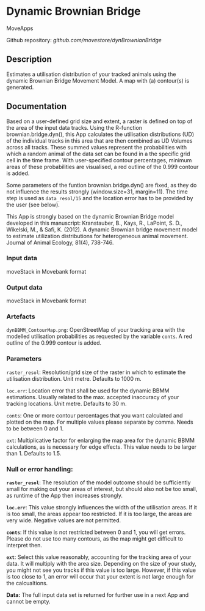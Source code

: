 # Dynamic Brownian Bridge
MoveApps

Github repository: *github.com/movestore/dynBrownianBridge*

## Description
Estimates a utilisation distribution of your tracked animals using the dynamic Brownian Bridge Movement Model. A map with (a) contour(s) is generated.

## Documentation
Based on a user-defined grid size and extent, a raster is defined on top of the area of the input data tracks. Using the R-function brownian.bridge.dyn(), this App calculates the utilisation distributions (UD) of the individual tracks in this area that are then combined as UD Volumes across all tracks. These summed values represent the probabilities with which a random animal of the data set can be found in a the specific grid cell in the time frame. With user-specified contour percentages, minimum areas of these probabilities are visualised, a red outline of the 0.999 contour is added.

Some parameters of the funtion brownian.bridge.dyn() are fixed, as they do not influence the results strongly (window.size=31, margin=11). The time step is used as `data_resol/15` and the location error has to be provided by the user (see below).

This App is strongly based on the dynamic Brownian Bridge model developed in this manuscript: Kranstauber, B., Kays, R., LaPoint, S. D., Wikelski, M., & Safi, K. (2012). A dynamic Brownian bridge movement model to estimate utilization distributions for heterogeneous animal movement. Journal of Animal Ecology, 81(4), 738-746.

### Input data
moveStack in Movebank format

### Output data
moveStack in Movebank format

### Artefacts
`dynBBMM_ContourMap.png`: OpenStreetMap of your tracking area with the modelled utilisation probabilities as requested by the variable `conts`. A red outline of the 0.999 contour is added.

### Parameters 
`raster_resol`: Resolution/grid size of the raster in which to estimate the utilisation distribution. Unit metre. Defaults to 1000 m.

`loc.err`: Location error that shall be used for the dynamic BBMM estimations. Usually related to the max. accepted inaccuracy of your tracking locations. Unit metre. Defaults to 30 m.

`conts`: One or more contour percentages that you want calculated and plotted on the map. For multiple values please separate by comma. Needs to be between 0 and 1.

`ext`: Multiplicative factor for enlarging the map area for the dynamic BBMM calculations, as is necessary for edge effects. This value needs to be larger than 1. Defaults to 1.5.

### Null or error handling:
**`raster_resol`**: The resolution of the model outcome should be sufficiently small for making out your areas of interest, but should also not be too small, as runtime of the App then increases strongly.

**`loc.err`**: This value strongly influences the width of the utilisation areas. If it is too small, the areas appear too restricted. If it is too large, the areas are very wide. Negative values are not permitted.

**`conts`**: If this value is not restricted between 0 and 1, you will get errors. Please do not use too many contours, as the map might get difficult to interpret then.

**`ext`**: Select this value reasonably, accounting for the tracking area of your data. It will multiply with the area size. Depending on the size of your study, you might not see you tracks if this value is too large. However, if this value is too close to 1, an error will occur that your extent is not large enough for the calcualtions.

**Data:** The full input data set is returned for further use in a next App and cannot be empty.

